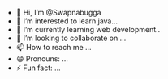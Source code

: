 - 👋 Hi, I’m @Swapnabugga
- 👀 I’m interested to learn java...
- 🌱 I’m currently learning web development..
- 💞️ I’m looking to collaborate on ...
- 📫 How to reach me ...
- 😄 Pronouns: ...
- ⚡ Fun fact: ...

<!---
Swapnabugga/Swapnabugga is a ✨ special ✨ repository because its `README.md` (this file) appears on your GitHub profile.
You can click the Preview link to take a look at your changes.
--->

